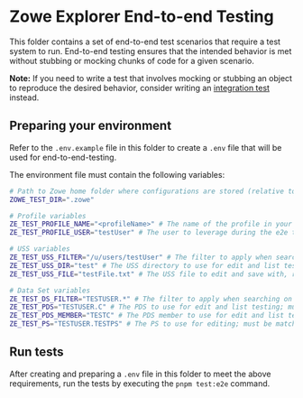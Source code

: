 # Zowe Explorer End-to-end Testing

This folder contains a set of end-to-end test scenarios that require a test system to run. End-to-end testing ensures that the intended behavior is met without stubbing or mocking chunks of code for a given scenario.

**Note:** If you need to write a test that involves mocking or stubbing an object to reproduce the desired behavior, consider writing an [integration test](../__integration__/README.md) instead.

## Preparing your environment

Refer to the `.env.example` file in this folder to create a `.env` file that will be used for end-to-end-testing.

The environment file must contain the following variables:

```bash
# Path to Zowe home folder where configurations are stored (relative to current directory or an absolute path)
ZOWE_TEST_DIR=".zowe"

# Profile variables
ZE_TEST_PROFILE_NAME="<profileName>" # The name of the profile in your Zowe config to use for testing
ZE_TEST_PROFILE_USER="testUser" # The user to leverage during the e2e tests

# USS variables
ZE_TEST_USS_FILTER="/u/users/testUser" # The filter to apply when searching on a USS profile
ZE_TEST_USS_DIR="test" # The USS directory to use for edit and list testing; should be relative to USS filter
ZE_TEST_USS_FILE="testFile.txt" # The USS file to edit and save with, relative to USS dir

# Data Set variables
ZE_TEST_DS_FILTER="TESTUSER.*" # The filter to apply when searching on a Data Sets profile
ZE_TEST_PDS="TESTUSER.C" # The PDS to use for edit and list testing; must be matched by the defined filter
ZE_TEST_PDS_MEMBER="TESTC" # The PDS member to use for edit and list testing; relative to the defined PDS
ZE_TEST_PS="TESTUSER.TESTPS" # The PS to use for editing; must be matched by the defined filter
```

## Run tests

After creating and preparing a `.env` file in this folder to meet the above requirements, run the tests by executing the `pnpm test:e2e` command.
